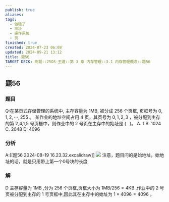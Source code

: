 ```yaml
---
publish: true
aliases: 
tags:
  - 做错了
  - 地址
  - 操作系统
  - 页
finished: true
created: 2024-07-23 06:08
updated: 2024-09-21 13:12
title: 题56
TARGET DECK: 刷题::25OS-王道::第 3 章 内存管理::3.1 内存管理概念::题56
---
```

## 题56
### 题目
Q:在某页式存储管理的系统中, 主存容量为 1MB, 被分成 256 个页框, 页框号为 $0,1,2,\cdots ,{255}$ 。
某作业的地址空间占用 4 页，其页号为 $0,1,2,3$ ，被分配到主存的第 2,4,1,5 号页框中，则作业中的 2 号页在主存中的始址是 ( $\;$ )。
A. 1 B. 1024 C. 2048 D. 4096
### 分析
A:[[题56 2024-08-19 16.23.32.excalidraw]]
![](https://img.hwenyi.tech/202408191648620.webp)
注意，题目问的是始地址，始地址的话，就是只用带上第一个0号块的长度
### 解
D
主存容量为 $1\mathrm{{MB}}$ ,分为 256 个页框,页框大小为 $1\mathrm{{MB}}/{256} = 4\mathrm{{KB}}$ ,作业中的 2 号页被分配到主存的 1 号页框中,因此其在主存中的始址为 $1 \times {4096} = {4096}$ 。
